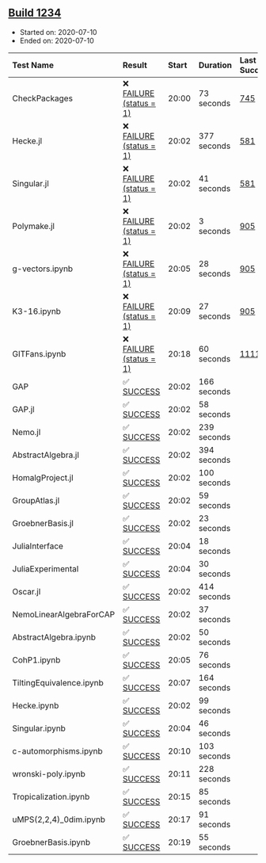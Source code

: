 ## [Build 1234](https://oscarci.mathematik.uni-kl.de/job/oscar-julia-1.4/1234/)

* Started on: 2020-07-10
* Ended on: 2020-07-10

| Test Name    | Result | Start | Duration | Last Success | First Failure |
|:-------------|:-------|:------|:---------|:-------------|:--------------|
| CheckPackages | ❌ [FAILURE (status = 1)](https://oscarci.mathematik.uni-kl.de/job/oscar-julia-1.4/1234/artifact/logs/build-1234/CheckPackages.log) | 20:00 | 73 seconds | [745](https://oscarci.mathematik.uni-kl.de/job/oscar-julia-1.4/745/) | [746](https://oscarci.mathematik.uni-kl.de/job/oscar-julia-1.4/746/) |
| Hecke.jl | ❌ [FAILURE (status = 1)](https://oscarci.mathematik.uni-kl.de/job/oscar-julia-1.4/1234/artifact/logs/build-1234/Hecke.jl.log) | 20:02 | 377 seconds | [581](https://oscarci.mathematik.uni-kl.de/job/oscar-julia-1.4/581/) | [582](https://oscarci.mathematik.uni-kl.de/job/oscar-julia-1.4/582/) |
| Singular.jl | ❌ [FAILURE (status = 1)](https://oscarci.mathematik.uni-kl.de/job/oscar-julia-1.4/1234/artifact/logs/build-1234/Singular.jl.log) | 20:02 | 41 seconds | [581](https://oscarci.mathematik.uni-kl.de/job/oscar-julia-1.4/581/) | [582](https://oscarci.mathematik.uni-kl.de/job/oscar-julia-1.4/582/) |
| Polymake.jl | ❌ [FAILURE (status = 1)](https://oscarci.mathematik.uni-kl.de/job/oscar-julia-1.4/1234/artifact/logs/build-1234/Polymake.jl.log) | 20:02 | 3 seconds | [905](https://oscarci.mathematik.uni-kl.de/job/oscar-julia-1.4/905/) | [907](https://oscarci.mathematik.uni-kl.de/job/oscar-julia-1.4/907/) |
| g-vectors.ipynb | ❌ [FAILURE (status = 1)](https://oscarci.mathematik.uni-kl.de/job/oscar-julia-1.4/1234/artifact/logs/build-1234/g-vectors.ipynb.log) | 20:05 | 28 seconds | [905](https://oscarci.mathematik.uni-kl.de/job/oscar-julia-1.4/905/) | [907](https://oscarci.mathematik.uni-kl.de/job/oscar-julia-1.4/907/) |
| K3-16.ipynb | ❌ [FAILURE (status = 1)](https://oscarci.mathematik.uni-kl.de/job/oscar-julia-1.4/1234/artifact/logs/build-1234/K3-16.ipynb.log) | 20:09 | 27 seconds | [905](https://oscarci.mathematik.uni-kl.de/job/oscar-julia-1.4/905/) | [907](https://oscarci.mathematik.uni-kl.de/job/oscar-julia-1.4/907/) |
| GITFans.ipynb | ❌ [FAILURE (status = 1)](https://oscarci.mathematik.uni-kl.de/job/oscar-julia-1.4/1234/artifact/logs/build-1234/GITFans.ipynb.log) | 20:18 | 60 seconds | [1111](https://oscarci.mathematik.uni-kl.de/job/oscar-julia-1.4/1111/) | [1112](https://oscarci.mathematik.uni-kl.de/job/oscar-julia-1.4/1112/) |
| GAP | ✅ [SUCCESS](https://oscarci.mathematik.uni-kl.de/job/oscar-julia-1.4/1234/artifact/logs/build-1234/GAP.log) | 20:02 | 166 seconds |  |  |
| GAP.jl | ✅ [SUCCESS](https://oscarci.mathematik.uni-kl.de/job/oscar-julia-1.4/1234/artifact/logs/build-1234/GAP.jl.log) | 20:02 | 58 seconds |  |  |
| Nemo.jl | ✅ [SUCCESS](https://oscarci.mathematik.uni-kl.de/job/oscar-julia-1.4/1234/artifact/logs/build-1234/Nemo.jl.log) | 20:02 | 239 seconds |  |  |
| AbstractAlgebra.jl | ✅ [SUCCESS](https://oscarci.mathematik.uni-kl.de/job/oscar-julia-1.4/1234/artifact/logs/build-1234/AbstractAlgebra.jl.log) | 20:02 | 394 seconds |  |  |
| HomalgProject.jl | ✅ [SUCCESS](https://oscarci.mathematik.uni-kl.de/job/oscar-julia-1.4/1234/artifact/logs/build-1234/HomalgProject.jl.log) | 20:02 | 100 seconds |  |  |
| GroupAtlas.jl | ✅ [SUCCESS](https://oscarci.mathematik.uni-kl.de/job/oscar-julia-1.4/1234/artifact/logs/build-1234/GroupAtlas.jl.log) | 20:02 | 59 seconds |  |  |
| GroebnerBasis.jl | ✅ [SUCCESS](https://oscarci.mathematik.uni-kl.de/job/oscar-julia-1.4/1234/artifact/logs/build-1234/GroebnerBasis.jl.log) | 20:02 | 23 seconds |  |  |
| JuliaInterface | ✅ [SUCCESS](https://oscarci.mathematik.uni-kl.de/job/oscar-julia-1.4/1234/artifact/logs/build-1234/JuliaInterface.log) | 20:04 | 18 seconds |  |  |
| JuliaExperimental | ✅ [SUCCESS](https://oscarci.mathematik.uni-kl.de/job/oscar-julia-1.4/1234/artifact/logs/build-1234/JuliaExperimental.log) | 20:04 | 30 seconds |  |  |
| Oscar.jl | ✅ [SUCCESS](https://oscarci.mathematik.uni-kl.de/job/oscar-julia-1.4/1234/artifact/logs/build-1234/Oscar.jl.log) | 20:02 | 414 seconds |  |  |
| NemoLinearAlgebraForCAP | ✅ [SUCCESS](https://oscarci.mathematik.uni-kl.de/job/oscar-julia-1.4/1234/artifact/logs/build-1234/NemoLinearAlgebraForCAP.log) | 20:02 | 37 seconds |  |  |
| AbstractAlgebra.ipynb | ✅ [SUCCESS](https://oscarci.mathematik.uni-kl.de/job/oscar-julia-1.4/1234/artifact/logs/build-1234/AbstractAlgebra.ipynb.log) | 20:02 | 50 seconds |  |  |
| CohP1.ipynb | ✅ [SUCCESS](https://oscarci.mathematik.uni-kl.de/job/oscar-julia-1.4/1234/artifact/logs/build-1234/CohP1.ipynb.log) | 20:05 | 76 seconds |  |  |
| TiltingEquivalence.ipynb | ✅ [SUCCESS](https://oscarci.mathematik.uni-kl.de/job/oscar-julia-1.4/1234/artifact/logs/build-1234/TiltingEquivalence.ipynb.log) | 20:07 | 164 seconds |  |  |
| Hecke.ipynb | ✅ [SUCCESS](https://oscarci.mathematik.uni-kl.de/job/oscar-julia-1.4/1234/artifact/logs/build-1234/Hecke.ipynb.log) | 20:02 | 99 seconds |  |  |
| Singular.ipynb | ✅ [SUCCESS](https://oscarci.mathematik.uni-kl.de/job/oscar-julia-1.4/1234/artifact/logs/build-1234/Singular.ipynb.log) | 20:04 | 46 seconds |  |  |
| c-automorphisms.ipynb | ✅ [SUCCESS](https://oscarci.mathematik.uni-kl.de/job/oscar-julia-1.4/1234/artifact/logs/build-1234/c-automorphisms.ipynb.log) | 20:10 | 103 seconds |  |  |
| wronski-poly.ipynb | ✅ [SUCCESS](https://oscarci.mathematik.uni-kl.de/job/oscar-julia-1.4/1234/artifact/logs/build-1234/wronski-poly.ipynb.log) | 20:11 | 228 seconds |  |  |
| Tropicalization.ipynb | ✅ [SUCCESS](https://oscarci.mathematik.uni-kl.de/job/oscar-julia-1.4/1234/artifact/logs/build-1234/Tropicalization.ipynb.log) | 20:15 | 85 seconds |  |  |
| uMPS(2,2,4)_0dim.ipynb | ✅ [SUCCESS](https://oscarci.mathematik.uni-kl.de/job/oscar-julia-1.4/1234/artifact/logs/build-1234/uMPS-2-2-4-_0dim.ipynb.log) | 20:17 | 91 seconds |  |  |
| GroebnerBasis.ipynb | ✅ [SUCCESS](https://oscarci.mathematik.uni-kl.de/job/oscar-julia-1.4/1234/artifact/logs/build-1234/GroebnerBasis.ipynb.log) | 20:19 | 55 seconds |  |  |
